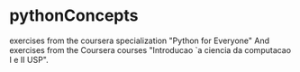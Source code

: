# pythonConcepts
exercises from the coursera specialization "Python for Everyone"
And exercises from the Coursera courses "Introducao `a ciencia da computacao I e II USP".

